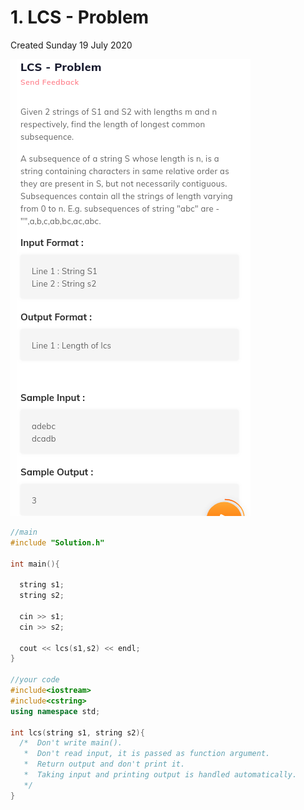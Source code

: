 # 1. LCS - Problem
Created Sunday 19 July 2020

![](./1._LCS_-_Problem_-_80/pasted_image.png)
```c++
//main
#include "Solution.h"

int main(){

  string s1;
  string s2;

  cin >> s1;
  cin >> s2;

  cout << lcs(s1,s2) << endl;
}

//your code
#include<iostream>
#include<cstring>
using namespace std;

int lcs(string s1, string s2){
  /*  Don't write main().
   *  Don't read input, it is passed as function argument.
   *  Return output and don't print it.
   *  Taking input and printing output is handled automatically.
   */
}
```
